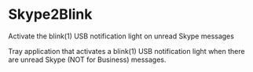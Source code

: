 # Skype2Blink
Activate the blink(1) USB notification light on unread Skype messages

Tray application that activates a blink(1) USB notification light when there are unread Skype (NOT for Business) messages.

